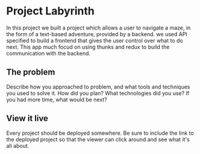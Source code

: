 # Project Labyrinth

In this project we built a project which allows a user to navigate a maze, in the form of a text-based adventure, provided by a backend.
we used API specified to build a frontend that gives the user control over what to do next.
This app much focud on using thunks and redux to build the communication with the backend.

## The problem

Describe how you approached to problem, and what tools and techniques you used to solve it. How did you plan? What technologies did you use? If you had more time, what would be next?

## View it live

Every project should be deployed somewhere. Be sure to include the link to the deployed project so that the viewer can click around and see what it's all about.
